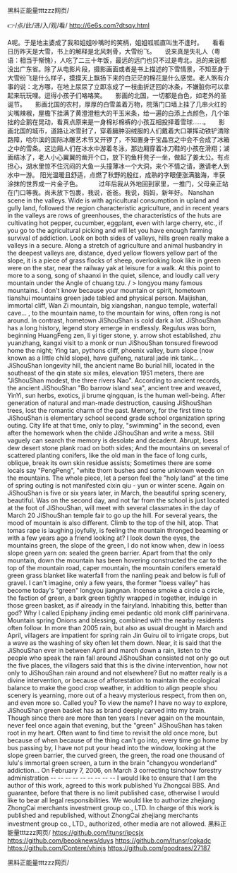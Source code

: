 
黑料正能量tttzzz网页/




👉/点/此/进/入/观/看/ http://6e6s.com?dtsqy.html




A呢。于是地主婆成了我和姐姐吵嘴时的笑柄，姐姐呱呱直叫生不逢时。　　看看日历昨天是大雪，书上的解释是北风刺骨，大雪纷飞。　　说来真是失礼人（粤语：相当于惭愧），人吃了二三十年饭，最远的远门也只不过是粤北，总的来说都没出广东省。除了从电影片段，摄影画面或者是书上描述的下雪情景，不知至身于大雪纷飞是什么样子，摸摸天上飘扬下来的白茫茫的棉花是什么感觉。老人煞有介事的说：北方哪，在地上尿尿了立即冻成了一枝曲折迂回的冰条，不嫌脏你可以拿起来玩玩哩。逗得小孩子们咯咯笑。　　影画的北国，一切都是白色，如老外的圣诞节。　　影画北国的农村，厚厚的白雪盖着万物，院落门口墙上挂了几串火红的尖嘴辣椒，屋檐下挂满了黄澄澄粗大的干玉米条，给一遍的白添上点颜色，几个笨拙的企鹅在晃动，看真点原来是一身棉衫棉裤的小孩互相投择着雪球……。　　影画北国的城市，道路让冰雪封了，穿着臃肿羽绒服的人们戴着大口罩挥动铁铲清除路障，哈尔滨的国际冰雕艺术节又开锣了，不知置身于宝晶宫之中会不会成了冰箱之中的雪条。这边厢人们在冰水中游着冬泳，那边厢穿着冰刀鞋的小孩在滑翔；湖面结冰了，老人小心翼翼的凿开个口，放下钓鱼杆凳子一坐，做起了姜太公。有点担心，湖水里惊不住沉闷的大鱼一头撞薄冰一个大洞，来个不情之请，邀请老人到水中一游。
阳光温暖且舒适，点燃了秋野的殷红，成熟的字眼便涨满脑海，丰获涂抹的世界成一片金子色。　
　　过年后我从外地回到家里，一推门，父母亲正站在门口等我。尚未放下包裹，我说，爸爸。我说，妈妈，新年好。
Nanshan scene in the valleys.
Wide is with agricultural consumption in upland and gully land, followed the region characteristic agriculture, and in recent years in the valleys are rows of greenhouses, the characteristics of the huts are cultivating hot pepper, cucumber, eggplant, even with large cherry, etc., if you go to the agricultural picking and will let you have enough farming survival of addiction.
Look on both sides of valleys, hills green really make a valleys in a secure.
Along a stretch of agriculture and animal husbandry in the deepest valleys are, distance, dyed yellow flowers yellow part of the slope, it is a piece of grass flocks of sheep, overlooking look like in green were on the star, near the railway yak at leisure for a walk.
At this point to more to a song, song of shaanxi in the quiet, silence, and loudly call very mountain under the Angle of chuang tzu.
/ > longyou many famous mountains.
I don't know because your mountain or spirit, hometown tianshui mountains green jade tabled and physical person.
Maijishan, immortal cliff, Wan Zi mountain, big xiangshan, nanguo temple, waterfall cave...
, to the mountain name, to the mountain for wins, often rong is not around.
In contrast, hometown JiShouShan is cold dark a lot.
JiShouShan has a long history, legend story emerge in endlessly.
Regulus was born, beginning HuangFeng zen, li yi tiger stone, y. arrow shot established, zhu yuanzhang, kangxi visit to a monk or nun JiShouShan tonsured firewood home the night;
Ying tan, pythons cliff, phoenix valley, burn slope (now known as a little child slope), have guifeng, natural jade ink tank...
.
JiShouShan longevity hill, the ancient name Bo burial hill, located in the southeast of the qin state six miles, elevation 1951 meters, there are "JiShouShan modest, the three rivers Nao".
According to ancient records, the ancient JiShouShan "Bo barrow island sea", ancient tree and weaved, YinYi, sun herbs, exotics, ji brume qingquan, is the human well-being.
After generation of natural and man-made destruction, causing JiShouShan trees, lost the romantic charm of the past.
Memory, for the first time to JiShouShan is elementary school second grade school organization spring outing.
City life at that time, only to play, "swimming" in the second, even after the homework when the childe JiShouShan and write a mess.
Still vaguely can search the memory is desolate and decadent.
Abrupt, loess dew desert stone plank road on both sides;
And the mountains on several of scattered planting conifers, like the old man in the face of long curls, oblique, break its own skin residue assists;
Sometimes there are some locals say "PengPeng", "white thorn bushes and some unknown weeds on the mountains.
The whole piece, let a person feel the "holy land" at the time of spring outing is not manifested cixin qiu - yun or winter scene.
Again on JiShouShan is five or six years later, in March, the beautiful spring scenery, beautiful.
Was on the second day, and not far from the school is just located at the foot of JiShouShan, will meet with several classmates in the day of March 20 JiShouShan temple fair to go up the hill.
For several years, the mood of mountain is also different.
Climb to the top of the hill, atop.
That tomas rape is laughing joyfully, is feeling the mountain thronged beaming or with a few years ago a friend looking at?
I look down the eyes, the mountains green, the slope of the green, I do not know when, dew in loess slope green yarn on: sealed the green barrier.
Apart from that the only mountain, down the mountain has been hovering constructed the car to the top of the mountain road, caper mountain, the mountain conifers emerald green grass blanket like waterfall from the nanling peak and below is full of gravel.
I can't imagine, only a few years, the former "loess valley" has become today's "green" longyou jiangnan.
Incense smoke a circle a circle, the faction of green, a bark green tightly wrapped in together, indulge in those green basket, as if already in the fairyland.
Inhabiting this, better than god?
Why I called Epiphany jinding emei pedantic old monk cliff parinirvana.
Mountain spring Onions and blessing, combined with the nearby residents often follow.
In more than 2005 rain, but also as usual drought in March and April, villagers are impatient for spring rain Jin Guiru oil to irrigate crops, but a wave as the washing of sky often let them down.
Near, it is said that the JiShouShan ever in between April and march down a rain, listen to the people who speak the rain fall around JiShouShan consisted not only go out the five places, the villagers said that this is the divine intervention, how not only to JiShouShan rain around and not elsewhere?
But no matter really is a divine intervention, or because of afforestation to maintain the ecological balance to make the good crop weather, in addition to align people shou scenery is yearning, more out of a heavy mysterious respect, from then on, and even more so.
Called you?
To view the name?
I have no way to explore, JiShouShan green basket has as brand deeply carved into my brain.
Though since there are more than ten years I never again on the mountain, never feel once again that evening, but the "green" JiShouShan has taken root in my heart.
Often want to find time to revisit the old once more, but because of when because of the thing can't go into, every time go home by bus passing by, I have not put your head into the window, looking at the slope green barrier, the curved green, the green, the road one thousand of lulu's immortal green screen, a turn in the brain "changyou wonderland" addiction...
On February 7, 2006, on March 3 correcting tsinchow forestry administration -- -- -- -- -- -- -- -- -- I would like to ensure that I am the author of this work, agreed to this work published Yu Zhongcai BBS.
And guarantee, before that there is no limit published case, otherwise I would like to bear all legal responsibilities.
We would like to authorize zhejiang ZhongCai merchants investment group co., LTD. In charge of this work is published and republished, without ZhongCai zhejiang merchants investment group co., LTD., authorized, other media are not allowed.
黑料正能量tttzzz网页/ https://github.com/itunsr/ipcsjx
https://github.com/beooknews/duys
https://github.com/itunsr/cgkadc
https://github.com/Contere/vhinjs
https://github.com/goodraes/27187





黑料正能量tttzzz网页/
